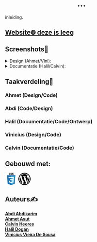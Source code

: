 <h1 align="center">...</h1>

<p align="justify">inleiding. </p>

## [Website🌐 deze is leeg](<Homepage url> "Live View")

## Screenshots📸

<details>
  <summary>Design (Ahmet/Vini):</summary>

  ![Image1](./Media/1.png "Image2")
  ![Image2](./Media/1.png "Image2")


</details>

<details>
  <summary>Documentatie (Halil/Calvin):</summary>

  ![docu1](./Media/1.png "docu1")
  ![docu2](./Media/1.png "docu2")

</details>

## Taakverdeling📝
### Ahmet (Design/Code)
### Abdi (Code/Design)
### Halil (Documentatie/Code/Ontwerp)
### Vinicius (Design/Code)
### Calvin (Documentatie/Code)

## Gebouwd met:

<p align="left">
  <img src="https://raw.githubusercontent.com/devicons/devicon/master/icons/css3/css3-original-wordmark.svg" alt="CSS3" title="CSS3" width="40" height="40"/>
  <img src="./Media/wordpress-logo.svg" alt="Wprdpress" title="Wordpress" width="40" height="40"/>
</p>
 

## Auteurs✍️

[**Abdi Abdikarim**](https://github.com/ "GitHub: ..")  
[**Ahmet Asut**](https://github.com/ "GitHub: ..")  
[**Calvin Heeres**](https://github.com/calvin-heeres "GitHub: calvin-heeres")  
[**Halil Dogan**](https://github.com/https://github.com/AMG2-AMG2 "GitHub:  AMG2-AMG2")  
[**Vinicius Vieira De Sousa**](https://github.com/viniciuseduardosousa "GitHub: viniciuseduardosousa")  
